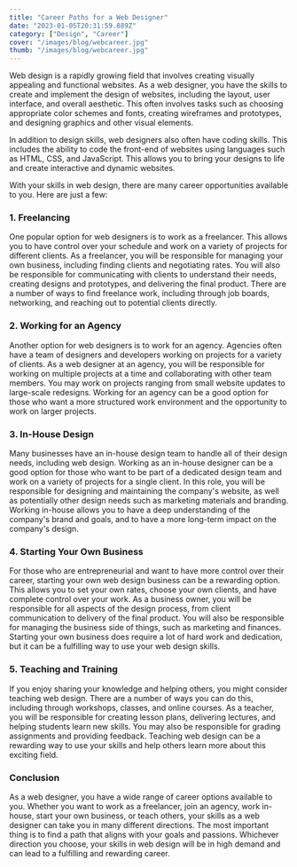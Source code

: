```yaml
---
title: "Career Paths for a Web Designer"
date: "2023-01-05T20:31:59.889Z"
category: ["Design", "Career"]
cover: "/images/blog/webcareer.jpg"
thumb: "/images/blog/webcareer.jpg"
---
```


Web design is a rapidly growing field that involves creating visually appealing and functional websites. As a web designer, you have the skills to create and implement the design of websites, including the layout, user interface, and overall aesthetic. This often involves tasks such as choosing appropriate color schemes and fonts, creating wireframes and prototypes, and designing graphics and other visual elements.

In addition to design skills, web designers also often have coding skills. This includes the ability to code the front-end of websites using languages such as HTML, CSS, and JavaScript. This allows you to bring your designs to life and create interactive and dynamic websites.

With your skills in web design, there are many career opportunities available to you. Here are just a few:

### 1. Freelancing

One popular option for web designers is to work as a freelancer. This allows you to have control over your schedule and work on a variety of projects for different clients. As a freelancer, you will be responsible for managing your own business, including finding clients and negotiating rates. You will also be responsible for communicating with clients to understand their needs, creating designs and prototypes, and delivering the final product. There are a number of ways to find freelance work, including through job boards, networking, and reaching out to potential clients directly.

### 2. Working for an Agency

Another option for web designers is to work for an agency. Agencies often have a team of designers and developers working on projects for a variety of clients. As a web designer at an agency, you will be responsible for working on multiple projects at a time and collaborating with other team members. You may work on projects ranging from small website updates to large-scale redesigns. Working for an agency can be a good option for those who want a more structured work environment and the opportunity to work on larger projects.

### 3. In-House Design

Many businesses have an in-house design team to handle all of their design needs, including web design. Working as an in-house designer can be a good option for those who want to be part of a dedicated design team and work on a variety of projects for a single client. In this role, you will be responsible for designing and maintaining the company's website, as well as potentially other design needs such as marketing materials and branding. Working in-house allows you to have a deep understanding of the company's brand and goals, and to have a more long-term impact on the company's design.

### 4. Starting Your Own Business

For those who are entrepreneurial and want to have more control over their career, starting your own web design business can be a rewarding option. This allows you to set your own rates, choose your own clients, and have complete control over your work. As a business owner, you will be responsible for all aspects of the design process, from client communication to delivery of the final product. You will also be responsible for managing the business side of things, such as marketing and finances. Starting your own business does require a lot of hard work and dedication, but it can be a fulfilling way to use your web design skills.

### 5. Teaching and Training

If you enjoy sharing your knowledge and helping others, you might consider teaching web design. There are a number of ways you can do this, including through workshops, classes, and online courses. As a teacher, you will be responsible for creating lesson plans, delivering lectures, and helping students learn new skills. You may also be responsible for grading assignments and providing feedback. Teaching web design can be a rewarding way to use your skills and help others learn more about this exciting field.

### Conclusion

As a web designer, you have a wide range of career options available to you. Whether you want to work as a freelancer, join an agency, work in-house, start your own business, or teach others, your skills as a web designer can take you in many different directions. The most important thing is to find a path that aligns with your goals and passions. Whichever direction you choose, your skills in web design will be in high demand and can lead to a fulfilling and rewarding career.

